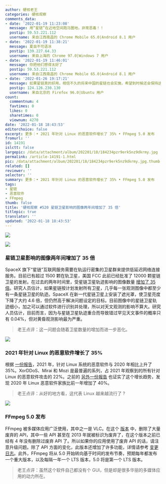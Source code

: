 ```yaml
---
author: 硬核老王
categories: 硬核观察
comments_data:
- date: '2022-01-19 11:23:08'
  message: 用“星链”在近地空间跑马圈地，非常恶毒！！
  postip: 59.53.221.112
  username: 来自江西南昌的 Chrome Mobile 65.0|Android 8.1 用户
- date: '2022-01-19 11:38:21'
  message: 夏虫不可语冰
  postip: 139.227.64.33
  username: 来自上海的 Chrome 97.0|Windows 7 用户
- date: '2022-01-19 11:46:01'
  message: 你把他们想得太好了
  postip: 59.53.221.112
  username: 来自江西南昌的 Chrome Mobile 65.0|Android 8.1 用户
- date: '2022-01-26 19:17:21'
  message: 如果星链真的好用，相信不久的将来中国的星链也会实施，希望到时候还会保持这么客观的态度，而不是掉转枪头指责大陆。
  postip: 124.126.230.130
  username: 来自北京的 Firefox 96.0|Ubuntu 用户
count:
  commentnum: 4
  favtimes: 0
  likes: 0
  sharetimes: 0
  viewnum: 4270
date: '2022-01-18 18:43:53'
editorchoice: false
excerpt: 更多：• 2021 年针对 Linux 的恶意软件增长了 35% • FFmpeg 5.0 发布
fromurl: ''
id: 14191
islctt: false
largepic: /data/attachment/album/202201/18/184234pzr9erk5nz9dkrmy.jpg
permalink: /article-14191-1.html
pic: /data/attachment/album/202201/18/184234pzr9erk5nz9dkrmy.jpg.thumb.jpg
related: []
reviewer: ''
selector: ''
summary: 更多：• 2021 年针对 Linux 的恶意软件增长了 35% • FFmpeg 5.0 发布
tags:
- 星链
- 恶意软件
- FFmpeg
thumb: false
title: '硬核观察 #520 星链卫星影响的图像两年间增加了 35 倍'
titlepic: true
translator: ''
updated: '2022-01-18 18:43:53'
---
```


![](/data/attachment/album/202201/18/184234pzr9erk5nz9dkrmy.jpg)


![](/data/attachment/album/202201/18/184257jnnphhnxpzcp7nun.jpg)


### 星链卫星影响的图像两年间增加了 35 倍


SpaceX 旗下“星链”互联网服务需要在轨运行密集的卫星群来提供低延迟网络连接服务。目前已有超过 1500 颗在轨卫星，美国 FCC 此前已经批准了 12000 颗星链卫星的发射。在过去的两年时间里，受星链卫星轨迹影响的图像数量 [增加了 35 倍](https://arstechnica.com/science/2022/01/astronomers-find-growing-number-of-starlink-satellite-tracks/)。研究人员估计，如果星链按计划发射所有卫星，几乎每一张观测图像中都至少有一条星链卫星的轨迹。SpaceX 在新一代星链卫星上安装了遮光罩，使卫星亮度下降了大约 4.6 倍，但仍然高于解决问题设定的目标。目前图像中的星链卫星轨迹细小，加之可以通过软件进行识别并处理，所以对天文观测的影响不算大。研究人员估计，目前而言，因为与星链卫星轨迹重合而导致错过罕见天文事件的概率只有 0.04%，但对黄昏观测影响最为严重。



> 
> 老王点评：这一问题会随着卫星数量的增加而进一步恶化。
> 
> 
> 


![](/data/attachment/album/202201/18/184319kayybaba99sbaroa.jpg)


### 2021 年针对 Linux 的恶意软件增长了 35%


根据 [一份报告](https://www.bleepingcomputer.com/news/security/linux-malware-sees-35-percent-growth-during-2021/)，2021 年，针对 Linux 系统的恶意软件与 2020 年相比上升了 35%。XorDDoS、Mirai 和 Mozi 是最普遍的系列，占 2021 年观察到的所有针对 Linux 的恶意软件攻击的 22%。之前的 [另外一份报告](https://www.intezer.com/blog/cloud-security/2020-set-record-for-new-linux-malware-families/) 也证实了这个增长趋势，发现 2020 年 Linux 恶意软件家族比前一年增加了 40%。



> 
> 老王点评：从好的地方看，这代表 Linux 越来越流行了 ?
> 
> 
> 


![](/data/attachment/album/202201/18/184336mo4bqv0or40mbzm4.jpg)


### FFmpeg 5.0 发布


FFmpeg 被多媒体应用广泛使用，其中之一是 VLC。在这个 [版本](http://www.jbkempf.com/blog/post/2022/FFmpeg-5.0) 中，删除了大量废弃的 API，其中一些 API 甚至在 2013 年就被标识为废弃了，在这个版本之前已经有 4 年没有删除过废弃 API 了。所以如果你的应用使用了废弃 API 的话，请注意升级问题。除了 API 方面的变化，此版本还增加了许多功能，详情请参考 [变更日志](http://ffmpeg.org/#pr5.0)。此外，FFmpeg 将从 5.0 开始转向基于时间的发布节奏，预期每年都发布一个重大版本，以及每隔一年一个 LTS 版本，5.0 将是第一个 LTS 版本。



> 
> 老王点评：虽然这个软件自己都没有个 GUI，但是却是很多华丽的多媒体应用的动力所在。
> 
> 
>